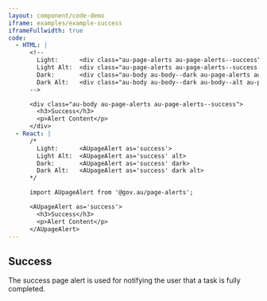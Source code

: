 ```yaml
---
layout: component/code-demo
iframe: examples/example-success
iframeFullwidth: true
code:
  - HTML: |
      <!--
        Light:      <div class="au-page-alerts au-page-alerts--success">
        Light Alt:  <div class="au-page-alerts au-page-alerts--success au-page-alerts--alt">
        Dark:       <div class="au-body au-body--dark au-page-alerts au-page-alerts--success au-page-alerts--dark >
        Dark Alt:   <div class="au-body au-body--dark au-body--alt au-page-alerts au-page-alerts--success au-page-alerts--dark au-page-alerts--alt">
      -->

      <div class="au-body au-page-alerts au-page-alerts--success">
        <h3>Success</h3>
        <p>Alert Content</p>
      </div>
  - React: |
      /*
        Light:      <AUpageAlert as='success'>
        Light Alt:  <AUpageAlert as='success' alt>
        Dark:       <AUpageAlert as='success' dark>
        Dark Alt:   <AUpageAlert as='success' dark alt>
      */

      import AUpageAlert from '@gov.au/page-alerts';

      <AUpageAlert as='success'>
        <h3>Success</h3>
        <p>Alert Content</p>
      </AUpageAlert>
---
```

## Success

The success page alert is used for notifying the user that a task is fully completed.
